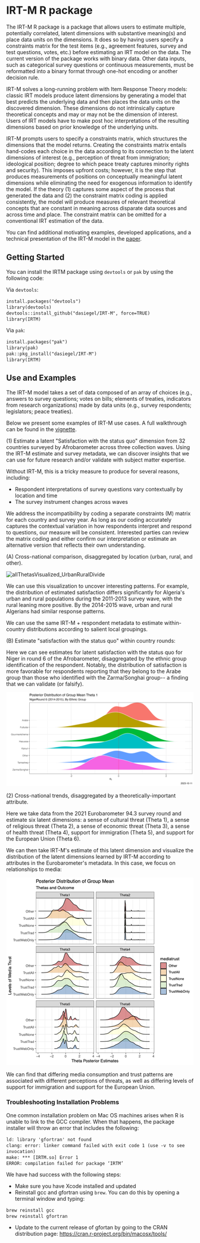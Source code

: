 # IRT-M R package

The IRT-M R package is a package that allows users to estimate multiple, potentially correlated, latent dimensions with substantive meaning\(s\) and place data units on the dimensions. It does so by having users specify a constraints matrix for the test items (e.g., agreement features, survey and test questions, votes, etc.) before estimating an IRT model on the data.
The current version of the package works with binary data. Other data inputs, such as categorical survey questions or continuous measurements, must be reformatted into a binary format through one-hot encoding or another decision rule. 

IRT-M solves a long-running problem with Item Response Theory models: classic IRT models produce latent dimensions by generating a model that best predicts the underlying data and then places the data units on the discovered dimension. These dimensions do not intrinsically capture theoretical concepts and may or may not be the dimension of interest. Users of IRT models have to make post hoc interpretations of the resulting dimensions based on prior knowledge of the underlying units. 

IRT-M prompts users to specify a constraints matrix, which structures the dimensions that the model returns. Creating the constraints matrix entails hand-codes each choice in the data according to its connection to the latent dimensions of interest (e.g., perception of threat from immigration; ideological position; degree to which peace treaty captures minority rights and security). This imposes upfront costs; however, it is the step that produces measurements of positions on conceptually meaningful latent dimensions while eliminating the need for exogenous information to identify the model. If the theory (1) captures some aspect of the process that generated the data and (2) the constraint matrix coding is applied consistently, the model will produce measures of relevant theoretical concepts that are constant in meaning across disparate data sources and across time and place. The constraint matrix can be omitted for a conventional IRT estimation of the data. 

You can find additional motivating examples, developed applications, and a technical presentation of the IRT-M model in the [paper](https://arxiv.org/abs/2111.11979). 

## Getting Started

You can install the IRTM package using `devtools` or `pak` by using the following code:

Via `devtools`:

```
install.packages("devtools")
library(devtools)
devtools::install_github("dasiegel/IRT-M", force=TRUE)
library(IRTM)
```

Via `pak`:

```
install.packages("pak")
library(pak)
pak::pkg_install("dasiegel/IRT-M")
library(IRTM)
```

## Use and Examples

The IRT-M model takes a set of data composed of an array of choices (e.g., answers to survey questions; votes on bills; elements of treaties, indicators from research organizations) made by data units (e.g., survey respondents; legislators; peace treaties). 

Below we present some examples of IRT-M use cases. A full walkthrough can be found in the [vignette](https://github.com/dasiegel/IRT-M/blob/master/vignettes/introduction_synth.html).

(1) Estimate a latent "Satisfaction with the status quo" dimension from 32 countries surveyed by Afrobarometer across three collection waves. Using the IRT-M estimate and survey metadata, we can discover insights that we can use for future research and\/or validate with subject matter expertise.  

Without IRT-M, this is a tricky measure to produce for several reasons, including:
- Respondent interpretations of survey questions vary contextually by location and time
- The survey instrument changes across waves

We address the incompatibility by coding a separate constraints (M) matrix for each country and survey year. As long as our coding accurately captures the contextual variation in how respondents interpret and respond to questions, our measure will be consistent. Interested parties can review the matrix coding and either confirm our interpretation or estimate an alternative version that reflects their own understanding.
 
(A) Cross-national comparison, disaggregated by location (urban, rural, and other).

![allThetasVisualized_UrbanRuralDivide](https://github.com/dasiegel/IRT-M/assets/10012916/65dffdf3-8a9a-4222-b897-53ead9a7e0d1)

We can use this visualization to uncover interesting patterns. For example, the distribution of estimated satisfaction differs significantly for Algeria's urban and rural populations during the 2011-2013 survey wave, with the rural leaning more positive. By the 2014-2015 wave, urban and rural Algerians had similar response patterns. 

We can use the same IRT-M + respondent metadata to estimate within-country distributions according to salient local groupings. 

(B) Estimate "satisfaction with the status quo" within country rounds:

Here we can see estimates for latent satisfaction with the status quo for Niger in round 6 of the Afrobarometer, disaggregated by the ethnic group identification of the respondent. Notably, the distribution of satisfaction is more favorable for respondents reporting that they belong to the Arabe group than those who identified with the Zarma/Songhai group-- a finding that we can validate (or falsify).

![Niger Round 6](https://github.com/dasiegel/IRT-M/blob/master/man/figures/Niger_R6-theta1_group_mean_posterior.png)

(2) Cross-national trends, disaggregated by a theoretically-important attribute. 

Here we take data from the 2021 Eurobarometer 94.3 survey round and estimate six latent dimensions: a sense of cultural threat (Theta 1), a sense of religious threat (Theta 2), a sense of economic threat (Theta 3), a sense of health threat (Theta 4), support for immigration (Theta 5), and support for the European Union (Theta 6).

We can then take IRT-M's estimate of this latent dimension and visualize the distribution of the latent dimensions learned by IRT-M according to attributes in the Eurobarometer's metadata. In this case, we focus on relationships to media: 

![Threat by media](https://github.com/dasiegel/IRT-M/blob/master/man/figures/ThetaEstByMediaTrust.png)

We can find that differing media consumption and trust patterns are associated with different perceptions of threats, as well as differing levels of support for immigration and support for the European Union. 

### Troubleshooting Installation Problems

One common installation problem on Mac OS machines arises when R is unable to link to the GCC compiler. When that happens, the package installer will throw an error that includes the following:

```
ld: library 'gfortran' not found
clang: error: linker command failed with exit code 1 (use -v to see invocation)
make: *** [IRTM.so] Error 1
ERROR: compilation failed for package ‘IRTM’
```

We have had success with the following steps:

- Make sure you have Xcode installed and updated
- Reinstall gcc and gfortran using `brew`. You can do this by opening a terminal window and typing:
```
brew reinstall gcc
brew reinstall gfortran
```
- Update to the current release of gfortan by going to the CRAN distribution page: https://cran.r-project.org/bin/macosx/tools/
